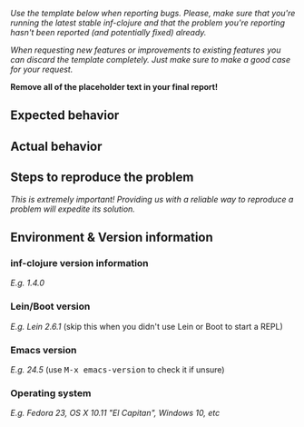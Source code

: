 *Use the template below when reporting bugs. Please, make sure that
you're running the latest stable inf-clojure and that the problem you're reporting
hasn't been reported (and potentially fixed) already.*

*When requesting new features or improvements to existing features you can
discard the template completely. Just make sure to make a good case for your
request.*

**Remove all of the placeholder text in your final report!**

## Expected behavior

## Actual behavior

## Steps to reproduce the problem

*This is extremely important! Providing us with a reliable way to reproduce
a problem will expedite its solution.*

## Environment & Version information

### inf-clojure version information

*E.g. 1.4.0*

### Lein/Boot version

*E.g. Lein 2.6.1* (skip this when you didn't use Lein or Boot to start a REPL)

### Emacs version

*E.g. 24.5* (use <kbd>M-x emacs-version</kbd> to check it if unsure)

### Operating system

*E.g. Fedora 23, OS X 10.11 "El Capitan", Windows 10, etc*
